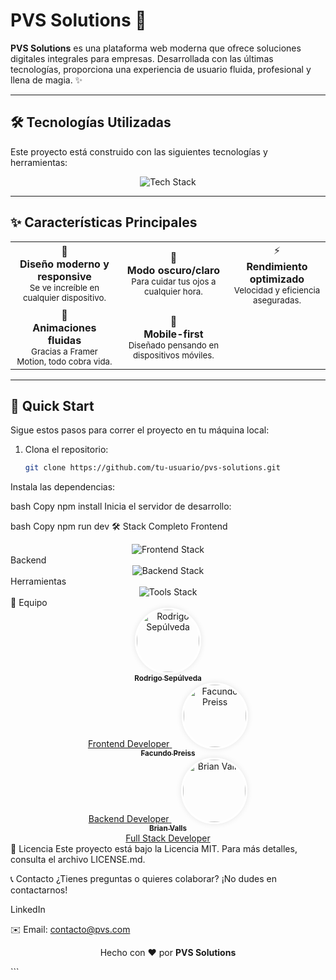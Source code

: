 # PVS Solutions 🚀

**PVS Solutions** es una plataforma web moderna que ofrece soluciones digitales integrales para empresas. Desarrollada con las últimas tecnologías, proporciona una experiencia de usuario fluida, profesional y llena de magia. ✨

---

## 🛠️ Tecnologías Utilizadas

Este proyecto está construido con las siguientes tecnologías y herramientas:

<div align="center">
  <img src="https://skillicons.dev/icons?i=react,tailwind,nodejs,vite,js,express,mongodb,git,github,vscode,figma" alt="Tech Stack" />
</div>

---

## ✨ Características Principales

<div align="center">
  <table>
    <tr>
      <td align="center">
        🎨
        <br />
        <b>Diseño moderno y responsive</b>
        <br />
        <sub>Se ve increíble en cualquier dispositivo.</sub>
      </td>
      <td align="center">
        🌙
        <br />
        <b>Modo oscuro/claro</b>
        <br />
        <sub>Para cuidar tus ojos a cualquier hora.</sub>
      </td>
      <td align="center">
        ⚡
        <br />
        <b>Rendimiento optimizado</b>
        <br />
        <sub>Velocidad y eficiencia aseguradas.</sub>
      </td>
    </tr>
    <tr>
      <td align="center">
        🔄
        <br />
        <b>Animaciones fluidas</b>
        <br />
        <sub>Gracias a Framer Motion, todo cobra vida.</sub>
      </td>
      <td align="center">
        📱
        <br />
        <b>Mobile-first</b>
        <br />
        <sub>Diseñado pensando en dispositivos móviles.</sub>
      </td>
    </tr>
  </table>
</div>

---

## 🚀 Quick Start

Sigue estos pasos para correr el proyecto en tu máquina local:

1. Clona el repositorio:
   ```bash
   git clone https://github.com/tu-usuario/pvs-solutions.git
Instala las dependencias:

bash
Copy
npm install
Inicia el servidor de desarrollo:

bash
Copy
npm run dev
🛠️ Stack Completo
Frontend
<div align="center"> <img src="https://skillicons.dev/icons?i=react,tailwind,framermotion,vite" alt="Frontend Stack" /> </div>
Backend
<div align="center"> <img src="https://skillicons.dev/icons?i=nodejs,express,mongodb" alt="Backend Stack" /> </div>
Herramientas
<div align="center"> <img src="https://skillicons.dev/icons?i=git,github,vscode,figma" alt="Tools Stack" /> </div>
👥 Equipo
<div align="center"> <a href="https://github.com/rodriisepulveda"> <img src="https://avatars.githubusercontent.com/u/113952538?v=4" width="100" style="border-radius: 50%; border: 3px solid white; box-shadow: 0 0 10px rgba(0, 0, 0, 0.1);" alt="Rodrigo Sepúlveda"/> <br /> <sub><b>Rodrigo Sepúlveda</b></sub> <br /> <span>Frontend Developer</span> </a> &nbsp;&nbsp;&nbsp; <a href="https://github.com/facupreiss"> <img src="https://avatars.githubusercontent.com/u/115724589?v=4" width="100" style="border-radius: 50%; border: 3px solid white; box-shadow: 0 0 10px rgba(0, 0, 0, 0.1);" alt="Facundo Preiss"/> <br /> <sub><b>Facundo Preiss</b></sub> <br /> <span>Backend Developer</span> </a> &nbsp;&nbsp;&nbsp; <a href="https://github.com/brianvalls"> <img src="https://avatars.githubusercontent.com/u/203020267?v=4" width="100" style="border-radius: 50%; border: 3px solid white; box-shadow: 0 0 10px rgba(0, 0, 0, 0.1);" alt="Brian Valls"/> <br /> <sub><b>Brian Valls</b></sub> <br /> <span>Full Stack Developer</span> </a> </div>
📝 Licencia
Este proyecto está bajo la Licencia MIT. Para más detalles, consulta el archivo LICENSE.md.

📞 Contacto
¿Tienes preguntas o quieres colaborar? ¡No dudes en contactarnos!

LinkedIn

✉️ Email: contacto@pvs.com

<p align="center"> Hecho con ❤️ por <strong>PVS Solutions</strong> </p> ```
